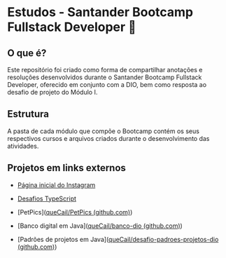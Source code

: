 # Estudos - Santander Bootcamp Fullstack Developer :rocket:
## O que é?

Este repositório foi criado como forma de compartilhar anotações e resoluções desenvolvidos durante o Santander Bootcamp Fullstack Developer, oferecido em conjunto com a DIO, bem como resposta ao desafio de projeto do Módulo I.

## Estrutura

A pasta de cada módulo que compõe o Bootcamp contém os seus respectivos cursos e arquivos criados durante o desenvolvimento das atividades.

## Projetos em links externos
 - [Página inicial do Instagram](https://github.com/queCail/instagram-homepage-clone)
 - [Desafios TypeScript](https://github.com/queCail/desafios-typescript)

- [PetPics]([queCail/PetPics (github.com)](https://github.com/queCail/PetPics))

- [Banco digital em Java]([queCail/banco-dio (github.com)](https://github.com/queCail/banco-dio))

- [Padrões de projetos em Java]([queCail/desafio-padroes-projetos-dio (github.com)](https://github.com/queCail/desafio-padroes-projetos-dio))

  
